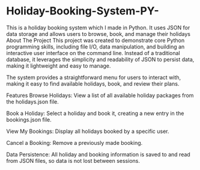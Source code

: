 # Holiday-Booking-System-PY-
This is a holiday booking system which I made in Python. It uses JSON for data storage and allows users to browse, book, and manage their holidays
About The Project
This project was created to demonstrate core Python programming skills, including file I/O, data manipulation, and building an interactive user interface on the command line. Instead of a traditional database, it leverages the simplicity and readability of JSON to persist data, making it lightweight and easy to manage.

The system provides a straightforward menu for users to interact with, making it easy to find available holidays, book, and review their plans.

Features
Browse Holidays: View a list of all available holiday packages from the holidays.json file.

Book a Holiday: Select a holiday and book it, creating a new entry in the bookings.json file.

View My Bookings: Display all holidays booked by a specific user.

Cancel a Booking: Remove a previously made booking.

Data Persistence: All holiday and booking information is saved to and read from JSON files, so data is not lost between sessions.

